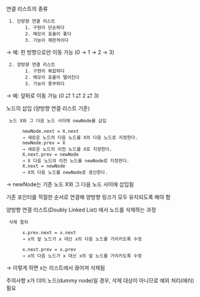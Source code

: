연결 리스트의 종류

     1. 단방향 연결 리스트
           1. 구현이 단순하다
           2. 메모리 효율이 좋다
           3. 기능이 제한적이다
→ 예: 한 방향으로만 이동 가능 (0 → 1 → 2 → 3)

     2. 양방향 연결 리스트
           1. 구현이 복잡하다  
           2. 메모리 효율이 떨어진다
           3. 기능이 풍부하다
→ 예: 앞뒤로 이동 가능 (0 ⇄ 1 ⇄ 2 ⇄ 3)

노드의 삽입 (양방향 연결 리스트 기준)
     
     노드 X와 그 다음 노드 사이에 newNode를 삽입
     
          newNode.next = X.next
          → 새로운 노드의 다음 노드를 X의 다음 노드로 지정한다.
          newNode.prev = X
          → 새로운 노드의 이전 노드를 X로 지정한다.
          X.next.prev = newNode
          → X 다음 노드의 이전 노드를 newNode로 지정한다.
          X.next = newNode
          → X의 다음 노드를 newNode로 갱신한다.
→ newNode는 기존 노드 X와 그 다음 노드 사이에 삽입됨

기존 포인터를 적절한 순서로 연결해 양방향 링크가 모두 유지되도록 해야 함

양방향 연결 리스트(Doubly Linked List) 에서 노드를 삭제하는 과정

     삭제 절차

          x.prev.next = x.next
          → x의 앞 노드가 x 대신 x의 다음 노드를 가리키도록 수정
          
          x.next.prev = x.prev
          → x의 다음 노드가 x 대신 x의 앞 노드를 가리키도록 수정
→ 이렇게 하면 x는 리스트에서 끊어져 삭제됨

주의사항
x가 더미 노드(dummy node)일 경우, 삭제 대상이 아니므로 예외 처리(에러) 필요
